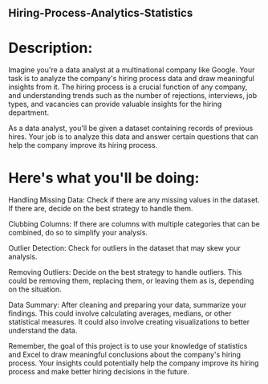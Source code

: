 ## Hiring-Process-Analytics-Statistics
# Description:
Imagine you're a data analyst at a multinational company like Google. Your task is to analyze the company's hiring process data and draw meaningful insights from it. The hiring process is a crucial function of any company, and understanding trends such as the number of rejections, interviews, job types, and vacancies can provide valuable insights for the hiring department.

As a data analyst, you'll be given a dataset containing records of previous hires. Your job is to analyze this data and answer certain questions that can help the company improve its hiring process.

# Here's what you'll be doing:
Handling Missing Data: Check if there are any missing values in the dataset. If there are, decide on the best strategy to handle them.

Clubbing Columns: If there are columns with multiple categories that can be combined, do so to simplify your analysis.

Outlier Detection: Check for outliers in the dataset that may skew your analysis.

Removing Outliers: Decide on the best strategy to handle outliers. This could be removing them, replacing them, or leaving them as is, depending on the situation.

Data Summary: After cleaning and preparing your data, summarize your findings. This could involve calculating averages, medians, or other statistical measures. It could also involve creating visualizations to better understand the data.

Remember, the goal of this project is to use your knowledge of statistics and Excel to draw meaningful conclusions about the company's hiring process. Your insights could potentially help the company improve its hiring process and make better hiring decisions in the future.
